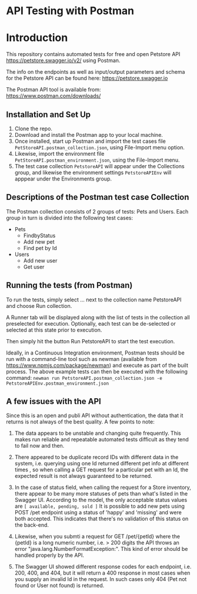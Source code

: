 # API Testing with Postman

# Introduction

This repository contains automated tests for free and open Petstore API https://petstore.swagger.io/v2/ using Postman.

The info on the endpoints as well as input/output parameters and schema for the Petstore API can be found here: https://petstore.swagger.io

The Postman API tool is available from: https://www.postman.com/downloads/

## Installation and Set Up
1. Clone the repo.
2. Download and install the Postman app to your local machine.
3. Once installed, start up Postman and import the test cases file ```PetStoreAPI.postman_collection.json```, using File-Import menu option.
4. Likewise, import the environment file ```PetStoreAPI.postman_environment.json```, using the File-Import menu.
5. The test case collection ```PetstoreAPI``` will appear under the Collections group, and likewise the environment settings ```PetstoreAPIEnv``` will apppear under the Environments group.

## Descriptions of the Postman test case Collection

The Postman collection consists of 2 groups of tests: Pets and Users. Each group in turn is divided into the following test cases:

* Pets
  * FindbyStatus
  * Add new pet
  * Find pet by Id
* Users
  * Add new user
  * Get user


## Running the tests (from Postman)
To run the tests, simply select ... next to the collection name PetstoreAPI and choose Run collection.

A Runner tab will be displayed along with the list of tests in the collection all preselected for execution. Optionally, each test can be de-selected or selected at this state prior to execution.

Then simply hit the button Run PetstoreAPI to start the test execution.

Ideally, in a Continuous Integration environment, Postman tests should be run with a command-line tool such as newman (available from https://www.npmjs.com/package/newman) and execute as part of the built process. The above example tests can then be executed with the following command:
`newman run PetstoreAPI.postman_collection.json -e PetstoreAPIEnv.postman_environment.json`

## A few issues with the API
Since this is an open and publi API without authentication, the data that it returns is not always of the best quality. A few points to note:

1. The data appears to be unstable and changing quite frequently. This makes run reliable and repeatable automated tests difficult as they tend to fail now and then.

2. There appeared to be duplicate record IDs with different data in the system, i.e. querying using one Id returned different pet info at different times , so when calling a GET request for a particular pet with an Id, the expected result is not always guaranteed to be returned.

3. In the case of status field, when calling the request for a Store inventory, there appear to be many more statuses of pets than what's listed in the Swagger UI.  According to the model, the only acceptable status values are `[ available, pending, sold ]`
It is possible to add new pets using POST /pet endpoint using a status of 'happy' and 'missing' and were both accepted. This indicates that there's no validation of this status on the back-end.

4. Likewise, when you submti a request for GET /pet/{petId} where the {petId} is a long numeric number, i.e. > 200 digits the API throws an error "java.lang.NumberFormatException:". This kind of error should be handled properly by the API.

5. The Swagger UI showed different response codes for each endpoint, i.e. 200, 400, and 404, but it will return a 400 response in most cases when you supply an invalid Id in the request. In such cases only 404 (Pet not found or User not found) is returned.




